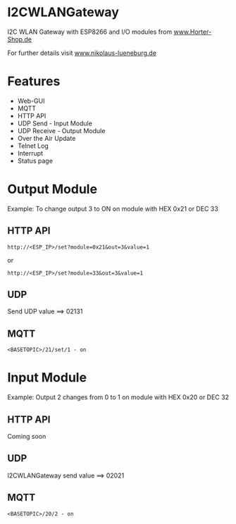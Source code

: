 # I2CWLANGateway
I2C WLAN Gateway with ESP8266 and I/O modules from www.Horter-Shop.de

For further details visit www.nikolaus-lueneburg.de

# Features
- Web-GUI
- MQTT
- HTTP API
- UDP Send - Input Module
- UDP Receive - Output Module
- Over the Air Update
- Telnet Log
- Interrupt
- Status page

# Output Module
Example: To change output 3 to ON on module with HEX 0x21 or DEC 33

## HTTP API ##

`http://<ESP_IP>/set?module=0x21&out=3&value=1`

or 

`http://<ESP_IP>/set?module=33&out=3&value=1`

## UDP ##

Send UDP value ==> 02131

## MQTT ##

`<BASETOPIC>/21/set/1 - on`

# Input Module
Example: Output 2 changes from 0 to 1 on module with HEX 0x20 or DEC 32

## HTTP API ##

Coming soon

## UDP ##

I2CWLANGateway send value ==> 02021

## MQTT ##

`<BASETOPIC>/20/2 - on`
